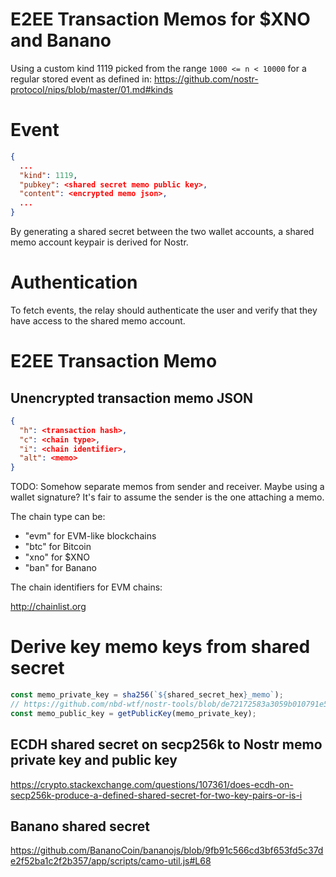 # E2EE Transaction Memos for $XNO and Banano

Using a custom kind 1119 picked from the range `1000 <= n < 10000` for a regular stored event as defined in:
https://github.com/nostr-protocol/nips/blob/master/01.md#kinds

# Event

```json
{
  ...
  "kind": 1119,
  "pubkey": <shared secret memo public key>,
  "content": <encrypted memo json>,
  ...
}
```

By generating a shared secret between the two wallet accounts, a shared memo account keypair is derived for Nostr.

# Authentication

To fetch events, the relay should authenticate the user and verify that they have access to the shared memo account.

# E2EE Transaction Memo

## Unencrypted transaction memo JSON

```json
{
  "h": <transaction hash>,
  "c": <chain type>,
  "i": <chain identifier>,
  "alt": <memo>
}
```

TODO: Somehow separate memos from sender and receiver. Maybe using a wallet signature? It's fair to assume the sender is the one attaching a memo.

The chain type can be:

* "evm" for EVM-like blockchains
* "btc" for Bitcoin
* "xno" for $XNO
* "ban" for Banano

The chain identifiers for EVM chains:

http://chainlist.org

# Derive key memo keys from shared secret

```js
const memo_private_key = sha256(`${shared_secret_hex}_memo`);
// https://github.com/nbd-wtf/nostr-tools/blob/de72172583a3059b010791e5719b47405b7a6a29/keys.ts#L8C17-L8C29
const memo_public_key = getPublicKey(memo_private_key);
```

## ECDH shared secret on secp256k to Nostr memo private key and public key

https://crypto.stackexchange.com/questions/107361/does-ecdh-on-secp256k-produce-a-defined-shared-secret-for-two-key-pairs-or-is-i

## Banano shared secret 

https://github.com/BananoCoin/bananojs/blob/9fb91c566cd3bf653fd5c37de2f52ba1c2f2b357/app/scripts/camo-util.js#L68
